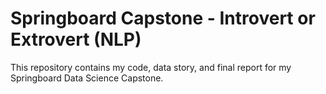 # Springboard Capstone - Introvert or Extrovert (NLP)

This repository contains my code, data story, and final report for my Springboard Data Science Capstone.
